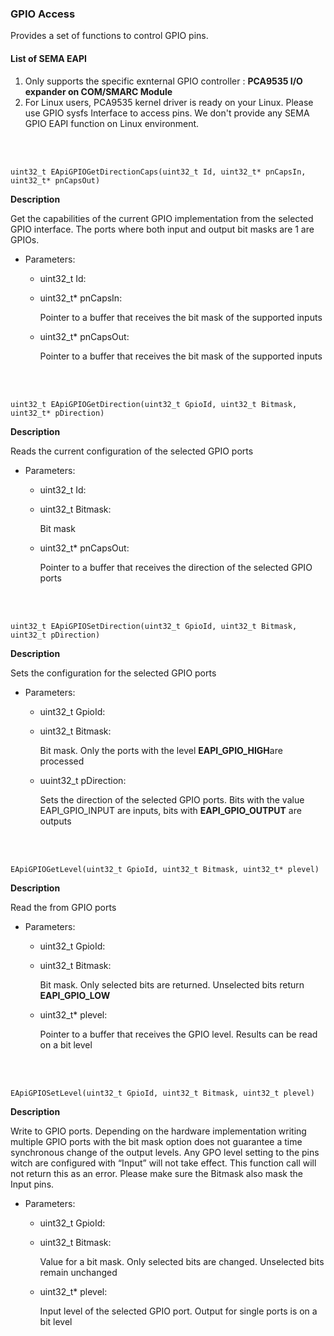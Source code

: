 
### GPIO Access

Provides a set of functions to control GPIO pins.



#### List of SEMA EAPI

1. Only supports the specific exnternal GPIO controller : **PCA9535 I/O expander on COM/SMARC Module**
2. For Linux users, PCA9535 kernel driver is ready on your Linux. Please use GPIO sysfs Interface to access pins. We don't provide any SEMA GPIO EAPI function on Linux environment.


<br />
<br />


```
uint32_t EApiGPIOGetDirectionCaps(uint32_t Id, uint32_t* pnCapsIn, uint32_t* pnCapsOut)
```

**Description**

Get the capabilities of the current GPIO implementation from the selected GPIO interface. The ports where both input and output bit masks are 1 are GPIOs.

* Parameters:

  * uint32_t Id:

  * uint32_t* pnCapsIn:

    Pointer to a buffer that receives the bit mask of the supported inputs

  * uint32_t* pnCapsOut:

    Pointer to a buffer that receives the bit mask of the supported inputs




<br />
<br />


```
uint32_t EApiGPIOGetDirection(uint32_t GpioId, uint32_t Bitmask, uint32_t* pDirection)
```

**Description**

Reads the current configuration of the selected GPIO ports

* Parameters:

  * uint32_t Id:

  * uint32_t Bitmask:

    Bit mask

  * uint32_t* pnCapsOut:

    Pointer to a buffer that receives the direction of the selected GPIO ports




<br />
<br />


```
uint32_t EApiGPIOSetDirection(uint32_t GpioId, uint32_t Bitmask, uint32_t pDirection)
```

**Description**

Sets the configuration for the selected GPIO ports

* Parameters:

  * uint32_t GpioId:

  * uint32_t Bitmask:

    Bit mask. Only the ports with the level **EAPI_GPIO_HIGH**are processed

  * uuint32_t pDirection:

    Sets the direction of the selected GPIO ports. Bits with the value EAPI_GPIO_INPUT are inputs, 		bits with **EAPI_GPIO_OUTPUT** are outputs



<br />
<br />



```
EApiGPIOGetLevel(uint32_t GpioId, uint32_t Bitmask, uint32_t* plevel)
```

**Description**

Read the from GPIO ports

* Parameters:

  * uint32_t GpioId:

  * uint32_t Bitmask:

    Bit mask. Only selected bits are returned. Unselected bits return **EAPI_GPIO_LOW**

  * uint32_t* plevel:

    Pointer to a buffer that receives the GPIO level. Results can be read on a bit level



<br />
<br />



```
EApiGPIOSetLevel(uint32_t GpioId, uint32_t Bitmask, uint32_t plevel)
```

**Description**

Write to GPIO ports. Depending on the hardware implementation writing multiple GPIO ports with the bit mask option does not guarantee a time synchronous change of the output levels. Any GPO level setting to the pins witch are configured with “Input” will not take effect. This function call will not return this as an error. Please make sure the Bitmask also mask the Input pins.

* Parameters:

  * uint32_t GpioId:

  * uint32_t Bitmask:

    Value for a bit mask. Only selected bits are changed. Unselected bits remain unchanged

  * uint32_t* plevel:

    Input level of the selected GPIO port. Output for single ports is on a bit level
